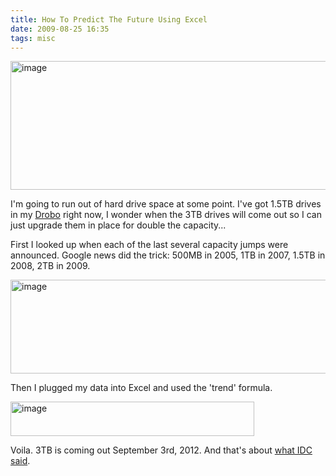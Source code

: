 ```yaml
---
title: How To Predict The Future Using Excel
date: 2009-08-25 16:35
tags: misc
---
```

<img alt="image" height="206" src="/images/hard-drive-prediction.png" width="512" />
<br/>

I'm going to run out of hard drive space at some point.  I've got 1.5TB drives in my [Drobo][1] right now, I wonder when the 3TB drives will come out so I can just upgrade them in place for double the capacity...

First I looked up when each of the last several capacity jumps were announced.  Google news did the trick: 500MB in 2005, 1TB in 2007, 1.5TB in 2008, 2TB in 2009.

<img alt="image" height="150" src="/images/excel-hard-drive-sheet.png" width="855" />

Then I plugged my data into Excel and used the 'trend' formula.

<img alt="image" height="55" src="/images/excel-formula-bar.png" width="390" />

Voila.  3TB is coming out September 3rd, 2012.  And that's about [what IDC said][2].

 [1]: http://www.drobo.com/products/drobo.php
 [2]: http://www.tomshardware.com/news/IDC-HDD-SSD,5527.html
